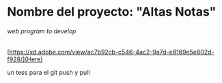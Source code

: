 # Nombre del proyecto: "Altas Notas"

###### web program to develop

[https://xd.adobe.com/view/ac7b92cb-c546-4ac2-9a7d-e8169e5e802d-f928/](Here)

un tess para el git push y pull
